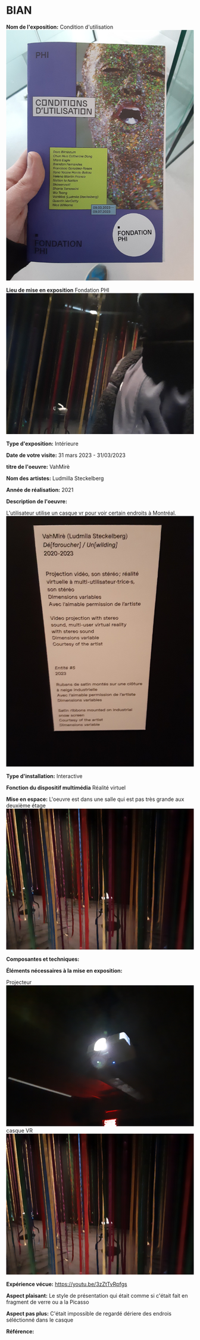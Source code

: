 # BIAN

**Nom de l'exposition:**
Condition d'utilisation
![media/brochure.jpg](media/brochure.jpg)

**Lieu de mise en exposition**
Fondation PHI
![media/devant_visite.jpg](media/devant_visite.jpg)

**Type d'exposition:**
Intérieure

**Date de votre visite:**
31 mars 2023 - 31/03/2023 

**titre de l'oeuvre:**
VahMirè

**Nom des artistes:**
Ludmilla Steckelberg

**Année de réalisation:** 
2021

**Description de l'oeuvre:**

L'utilisateur utilise un casque vr pour voir certain endroits à Montréal.
![media/affiche_visite.jpg](media/affiche_visite.jpg)

**Type d'installation:** Interactive


**Fonction du dispositif multimédia**
Réalité virtuel

**Mise en espace:**
L'oeuvre est dans une salle qui est pas très grande aux deuxième étage
![media/lieu_visite.jpg](media/lieu_visite.jpg)

**Composantes et techniques:**


**Éléments nécessaires à la mise en exposition:**

Projecteur
![media/projecteur_visite.jpg](media/projecteur_visite.jpg)
casque VR
![media/lieu_visite.jpg](media/lieu_visite.jpg)

**Expérience vécue:**
https://youtu.be/3zZtTvRpfgs

**Aspect plaisant:**
Le style de présentation qui était comme si c'était fait en fragment de verre ou a la Picasso

**Aspect pas plus:**
C'était impossible de regardé dériere des endrois séléctionné dans le casque

**Référence:**

